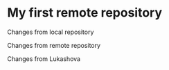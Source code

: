 # My first remote repository

Changes from local repository

Changes from remote repository

Changes from Lukashova